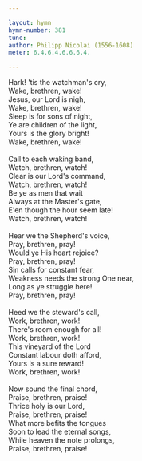 ```yaml
---

layout: hymn
hymn-number: 381
tune: 
author: Philipp Nicolai (1556-1608)
meter: 6.4.6.4.6.6.6.4.

---
```

Hark! 'tis the watchman's cry,<br>Wake, brethren, wake!<br>Jesus, our Lord is nigh,<br>Wake, brethren, wake!<br>Sleep is for sons of night,<br>Ye are children of the light,<br>Yours is the glory bright!<br>Wake, brethren, wake!<br><br>Call to each waking band,<br>Watch, brethren, watch!<br>Clear is our Lord's command,<br>Watch, brethren, watch!<br>Be ye as men that wait<br>Always at the Master's gate,<br>E'en though the hour seem late!<br>Watch, brethren, watch!<br><br>Hear we the Shepherd's voice,<br>Pray, brethren, pray!<br>Would ye His heart rejoice?<br>Pray, brethren, pray!<br>Sin calls for constant fear,<br>Weakness needs the strong One near,<br>Long as ye struggle here!<br>Pray, brethren, pray!<br><br>Heed we the steward's call,<br>Work, brethren, work!<br>There's room enough for all!<br>Work, brethren, work!<br>This vineyard of the Lord<br>Constant labour doth afford,<br>Yours is a sure reward!<br>Work, brethren, work!<br><br>Now sound the final chord,<br>Praise, brethren, praise!<br>Thrice holy is our Lord,<br>Praise, brethren, praise!<br>What more befits the tongues<br>Soon to lead the eternal songs,<br>While heaven the note prolongs,<br>Praise, brethren, praise!<br><br><br>
